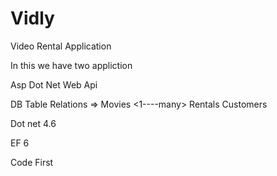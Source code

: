# Vidly
Video Rental Application 	

In this we have two appliction	

Asp Dot Net Web Api	

DB Table Relations =>   Movies <1----many> Rentals <many----1> Customers

Dot net 4.6

EF 6	

Code First	
